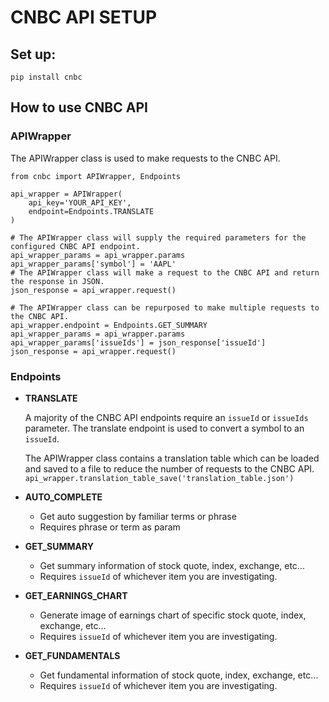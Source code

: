# CNBC API SETUP

## Set up:

`pip install cnbc`

## How to use CNBC API

### APIWrapper

The APIWrapper class is used to make requests to the CNBC API.

```
from cnbc import APIWrapper, Endpoints

api_wrapper = APIWrapper(
    api_key='YOUR_API_KEY',
    endpoint=Endpoints.TRANSLATE
)

# The APIWrapper class will supply the required parameters for the configured CNBC API endpoint.
api_wrapper_params = api_wrapper.params
api_wrapper_params['symbol'] = 'AAPL'
# The APIWrapper class will make a request to the CNBC API and return the response in JSON.
json_response = api_wrapper.request()

# The APIWrapper class can be repurposed to make multiple requests to the CNBC API.
api_wrapper.endpoint = Endpoints.GET_SUMMARY
api_wrapper_params = api_wrapper.params
api_wrapper_params['issueIds'] = json_response['issueId']
json_response = api_wrapper.request()
```

### Endpoints

- **TRANSLATE**

  A majority of the CNBC API endpoints require an `issueId` or `issueIds` parameter. The translate endpoint is used to convert a symbol to an `issueId`.

  The APIWrapper class contains a translation table which can be loaded and saved to a file to reduce the number of requests to the CNBC API.
  `api_wrapper.translation_table_save('translation_table.json')`

- **AUTO_COMPLETE**
  - Get auto suggestion by familiar terms or phrase
  - Requires phrase or term as param
- **GET_SUMMARY**
  - Get summary information of stock quote, index, exchange, etc...
  - Requires `issueId` of whichever item you are investigating.
- **GET_EARNINGS_CHART**
  - Generate image of earnings chart of specific stock quote, index, exchange, etc…
  - Requires `issueId` of whichever item you are investigating.
- **GET_FUNDAMENTALS**
  - Get fundamental information of stock quote, index, exchange, etc…
  - Requires `issueId` of whichever item you are investigating.
